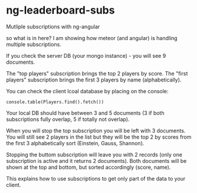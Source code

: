 # ng-leaderboard-subs
Mutliple subscriptions with ng-angular

so what is in here? 
I am showing how meteor (and angular) is handling multiple subscriptions. 

If you check the server DB (your mongo instance) - you will see 9 documents. 

The "top players" subscription brings the top 2 players by score. 
The "first players" subscription brings the first 3 players by name (alphabetically). 

You can check the client lcoal database by placing on the console: 
```
console.table(Players.find().fetch())
```
Your local DB should have between 3 and 5 documents (3 if both subscriptions fully overlap, 5 if totally not overlap). 

When you will stop the top subscription you will be left with 3 documents. 
You will still see 2 players in the list but they will be the top 2 by scores from the first 3 alphabetically sort (Einstein, Gauss, Shannon).

Stopping the buttom subscription will leave you with 2 records (only one subscription is active and it returns 2 documents). Both documents will be shown at the top and bottom, but sorted accordingly (score, name).  

This explains how to use subscriptions to get only part of the data to your client. 
